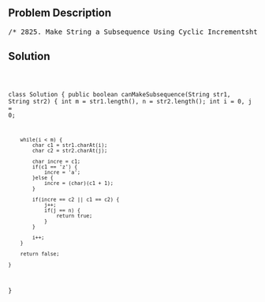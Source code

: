 <!--
<style>
  body { font-family: Arial, sans-serif; }
  .container { max-width: 700px; margin: 0 auto; padding: 10px; }
  .comment-block { background-color: #f9f9f9; padding: 10px; border-left: 5px solid #ccc; overflow-wrap: break-word; white-space: pre-wrap; }
  .code-block { background-color: #f4f4f4; padding: 10px; border: 1px solid #ddd; overflow-wrap: break-word; white-space: pre-wrap; }
</style>
-->

<div class='container'>
<h2>Problem Description</h2>
<div class='comment-block'>
<pre>
/* 2825. Make String a Subsequence Using Cyclic Incrementshttps://leetcode.com/problems/make-string-a-subsequence-using-cyclic-increments/description/You are given two 0-indexed strings str1 and str2.In an operation, you select a set of indices in str1, and for each index i in the set,increment str1[i] to the next character cyclically. That is 'a' becomes 'b', 'b' becomes 'c',and so on, and 'z' becomes 'a'.Return true if it is possible to make str2 a subsequence of str1 by performingthe operation at most once, and false otherwise.Note: A subsequence of a string is a new string that is formed from the originalstring by deleting some (possibly none) of the characters without disturbing therelative positions of the remaining characters.Example 1:Input: str1 = "abc", str2 = "ad"Output: trueExplanation: Select index 2 in str1.Increment str1[2] to become 'd'.Hence, str1 becomes "abd" and str2 is now a subsequence. Therefore, true is returned.Example 2:Input: str1 = "zc", str2 = "ad"Output: trueExplanation: Select indices 0 and 1 in str1.Increment str1[0] to become 'a'.Increment str1[1] to become 'd'.Hence, str1 becomes "ad" and str2 is now a subsequence. Therefore, true is returned.Example 3:Input: str1 = "ab", str2 = "d"Output: falseExplanation: In this example, it can be shown that it is impossible to make str2 asubsequence of str1 using the operation at most once.Therefore, false is returned.Constraints:1 <= str1.length <= 1051 <= str2.length <= 105str1 and str2 consist of only lowercase English letters.*/</pre>
</div>

<h2>Solution</h2>
<div class='code-block'>
<pre><code class='language-java'>

class Solution {
    public boolean canMakeSubsequence(String str1, String str2) {
        int m = str1.length(), n = str2.length();
        int i = 0, j = 0;

        while(i < m) {
            char c1 = str1.charAt(i);
            char c2 = str2.charAt(j);

            char incre = c1;
            if(c1 == 'z') {
                incre = 'a';
            }else {
                incre = (char)(c1 + 1);
            }

            if(incre == c2 || c1 == c2) {
                j++;
                if(j == n) {
                    return true;
                }
            }

            i++;
        }

        return false;
        
    }
}</code></pre>
</div>
</div>

